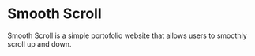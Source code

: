 # Smooth Scroll
Smooth Scroll is a simple portofolio website that allows users to smoothly scroll up and down. 
